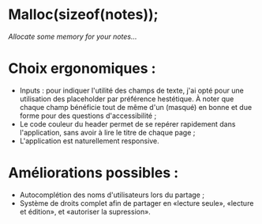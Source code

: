 Malloc(sizeof(notes));
======================
*Allocate some memory for your notes…*

Choix ergonomiques :
====================

 * Inputs : pour indiquer l'utilité des champs de texte, j'ai opté pour une utilisation des placeholder par préférence hestétique. À noter que chaque champ bénéficie tout de même d'un <label> (masqué) en bonne et due forme pour des questions d'accessibilité ;
 * Le code couleur du header permet de se repérer rapidement dans l'application, sans avoir à lire le titre de chaque page ;
 * L'application est naturellement responsive.


Améliorations possibles :
=========================

 * Autocomplétion des noms d'utilisateurs lors du partage ;
 * Système de droits complet afin de partager en «lecture seule», «lecture et édition», et «autoriser la supression».

